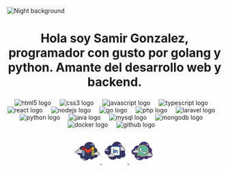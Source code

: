 
<img src="https://github.com/Anmol-Baranwal/Cool-GIFs-For-GitHub/assets/74038190/0c7eb6ed-663b-4ce4-bfbd-18239a38ba1b" width="100%" alt="Night background" height="500">

###
<div align="center">
<h1>Hola soy Samir Gonzalez, programador con gusto por golang y python. Amante del desarrollo web y backend.</h1>
</div>

###

<div align="center">
  <img src="https://cdn.jsdelivr.net/gh/devicons/devicon@latest/icons/html5/html5-original.svg" height="50" alt="html5 logo"  />
  <img width="12" />
  <img src="https://cdn.jsdelivr.net/gh/devicons/devicon@latest/icons/css3/css3-original.svg" height="50" alt="css3 logo"  />
  <img width="12" />
  <img src="https://cdn.jsdelivr.net/gh/devicons/devicon@latest/icons/javascript/javascript-plain.svg" height="50" alt="javascript logo"  />
  <img width="12" />
  <img src="https://cdn.jsdelivr.net/gh/devicons/devicon@latest/icons/typescript/typescript-original.svg" height="50" alt="typescript logo"  />
  <img width="12" />
  <img src="https://cdn.jsdelivr.net/gh/devicons/devicon@latest/icons/react/react-original-wordmark.svg" height="50" alt="react logo"  />
  <img width="12" />
  <img src="https://cdn.jsdelivr.net/gh/devicons/devicon@latest/icons/nodejs/nodejs-original-wordmark.svg" height="50" alt="nodejs logo"  />
  <img width="12" />
  <img src="https://cdn.jsdelivr.net/gh/devicons/devicon@latest/icons/go/go-original-wordmark.svg" height="50" alt="go logo"  />
  <img width="12" />
  <img src="https://cdn.jsdelivr.net/gh/devicons/devicon@latest/icons/php/php-original.svg" height="50" alt="php logo"  />
  <img width="12" />
  <img src="https://cdn.jsdelivr.net/gh/devicons/devicon@latest/icons/laravel/laravel-original.svg" height="50" alt="laravel logo"  />
  <img width="12" />
  <img src="https://cdn.jsdelivr.net/gh/devicons/devicon@latest/icons/python/python-original-wordmark.svg" height="50" alt="python logo"  />
  <img width="12" />
  <img src="https://cdn.jsdelivr.net/gh/devicons/devicon@latest/icons/java/java-original-wordmark.svg" height="50" alt="java logo"  />
  <img width="12" />
  <img src="https://cdn.jsdelivr.net/gh/devicons/devicon@latest/icons/mysql/mysql-original-wordmark.svg" height="50" alt="mysql logo"  />
  <img width="12" />
  <img src="https://cdn.jsdelivr.net/gh/devicons/devicon@latest/icons/mongodb/mongodb-plain-wordmark.svg" height="50" alt="mongodb logo"  />
  <img width="12" />
  <img src="https://cdn.jsdelivr.net/gh/devicons/devicon@latest/icons/docker/docker-original-wordmark.svg" height="50" alt="docker logo"  />
  <img width="12" />
  <img src="https://cdn.jsdelivr.net/gh/devicons/devicon@latest/icons/github/github-original-wordmark.svg" 
  height="50" alt="github logo"  />
  <img width="12" />

</div>

###

<div align= "center">

  <a href="samirgg2000@gmail.com" target="_blank">
    <img width="60" height="60" src="/imgs/gmail.png" alt="gmail"/>
  </a>
  <a href="https://www.linkedin.com/in/stellardev-samirgonzalez/" target="_blank">
  <img width="60" height="60" src="/imgs/linkedin.png" alt="linkedin"/>
  </a>
  <a href="https://api.whatsapp.com/send?phone=573228750198&text=Hola%2C%20quisiera%20saber%20un%20poco%20sobre%20ti%20y%20tus%20servicios" target="_blank">
  <img width="60" height="60" src="/imgs/whatsapp.png" alt="whatsapp"/>
  </a>

</div>

###